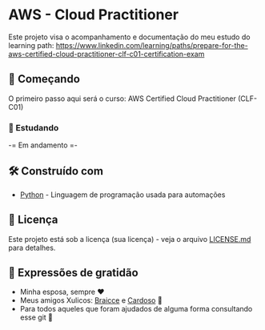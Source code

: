 # AWS - Cloud Practitioner

Este projeto visa o acompanhamento e documentação do meu estudo do learning path:
https://www.linkedin.com/learning/paths/prepare-for-the-aws-certified-cloud-practitioner-clf-c01-certification-exam

## 🚀 Começando

O primeiro passo aqui será o curso:
AWS Certified Cloud Practitioner (CLF-C01)

### 🔩 Estudando

-= Em andamento =-

## 🛠️ Construído com

* [Python](https://www.python.org/) - Linguagem de programação usada para automações

## 📄 Licença

Este projeto está sob a licença (sua licença) - veja o arquivo [LICENSE.md](https://github.com/usuario/projeto/licenca) para detalhes.

## 🎁 Expressões de gratidão

* Minha esposa, sempre ❤️
* Meus amigos Xulicos: [Braicce](https://github.com/Braicce) e [Cardoso](https://github.com/gabrielcardoso13) 🍺
* Para todos aqueles que foram ajudados de alguma forma consultando esse git 🔩
